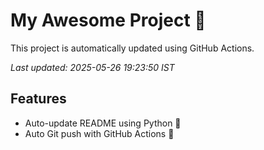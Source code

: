 # My Awesome Project 🚀

This project is automatically updated using GitHub Actions.

_Last updated: 2025-05-26 19:23:50 IST_

## Features
- Auto-update README using Python 🐍
- Auto Git push with GitHub Actions 🤖
